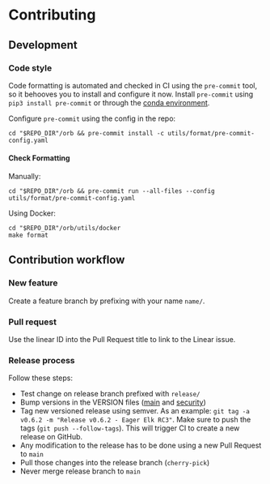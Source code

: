 # Contributing

## Development

### Code style

Code formatting is automated and checked in CI using the `pre-commit` tool, so it behooves you to install and configure
it now. Install `pre-commit` using `pip3 install pre-commit` or through
the [conda environment](utils/env/environment.yml).

Configure `pre-commit` using the config in the repo:

```shell
cd "$REPO_DIR"/orb && pre-commit install -c utils/format/pre-commit-config.yaml
```

#### Check Formatting

Manually:

```shell
cd "$REPO_DIR"/orb && pre-commit run --all-files --config utils/format/pre-commit-config.yaml
```

Using Docker:

```shell
cd "$REPO_DIR"/orb/utils/docker
make format
```

## Contribution workflow

### New feature

Create a feature branch by prefixing with your name `name/`.

### Pull request

Use the linear ID into the Pull Request title to link to the Linear issue.

### Release process

Follow these steps:

- Test change on release branch prefixed with `release/`
- Bump versions in the VERSION files ([main](main_board/app/VERSION) and [security](sec_board/app/VERSION))
- Tag new versioned release using semver. As an example: `git tag -a v0.6.2 -m "Release v0.6.2 - Eager Elk RC3"`. Make
  sure to push the tags (`git push --follow-tags`). This will trigger CI to create a new release on GitHub.
- Any modification to the release has to be done using a new Pull Request to `main`
- Pull those changes into the release branch (`cherry-pick`)
- Never merge release branch to `main`
